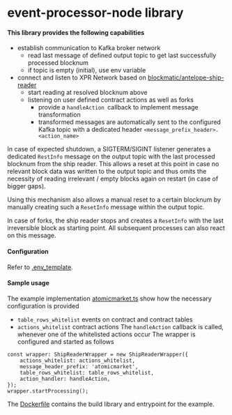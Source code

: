 # event-processor-node library

#### This library provides the following capabilities

- establish communication to Kafka broker network
  - read last message of defined output topic to get last successfully processed blocknum
  - if topic is empty (initial), use env variable
- connect and listen to XPR Network based on [blockmatic/antelope-ship-reader](https://github.com/blockmatic/antelope-ship-reader)
  - start reading at resolved blocknum above
  - listening on user defined contract actions as well as forks
	- provide a `handleAction `callback to implement message transformation
	- transformed messages are automatically sent to the configured Kafka topic with a dedicated header `<message_prefix_header>.<action_name>`

In case of expected shutdown, a SIGTERM/SIGINT listener generates a dedicated `RestInfo` message on the output topic with the last processed blocknum from the ship reader. This allows a reset at this point in case no relevant block data was written to the output topic and thus omits the necessity of reading irrelevant / empty blocks again on restart (in case of bigger gaps).

Using this mechanism also allows a manual reset to a certain blocknum by manually creating such a `ResetInfo` message within the output topic.

In case of forks, the ship reader stops and creates a `ResetInfo` with the last irreversible block as starting point. All subsequent processes can also react on this message.

#### Configuration
Refer to [.env_template](.env_template).

#### Sample usage
The example implementation [atomicmarket.ts](/examples/atomicmarket.ts) show how the necessary configuration is provided
- `table_rows_whitelist` events on contract and contract tables
- `actions_whitelist` contract actions 
The `handleAction` callback is called, whenever one of the whitelisted actions occur
The wrapper is configured and started as follows 
```
const wrapper: ShipReaderWrapper = new ShipReaderWrapper({
	actions_whitelist: actions_whitelist,
	message_header_prefix: 'atomicmarket',
	table_rows_whitelist: table_rows_whitelist,
	action_handler: handleAction,
});
wrapper.startProcessing();
```
The [Dockerfile](Dockerfile) contains the build library and entrypoint for the example.